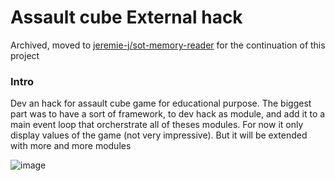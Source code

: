 # Assault cube External hack
Archived, moved to [jeremie-j/sot-memory-reader](https://github.com/jeremie-j/sot-memory-reader) for the continuation of this project

### Intro
Dev an hack for assault cube game for educational purpose. The biggest part was to have a sort of framework, to dev hack as module, and add it to a main event loop that orcherstrate all of theses modules. 
For now it only display values of the game (not very impressive). But it will be extended with more and more modules

![image](https://github.com/jeremie-j/assault-cube-hack/assets/64561439/7d7b3c47-f5db-4c1e-859d-53f76de126fc)
